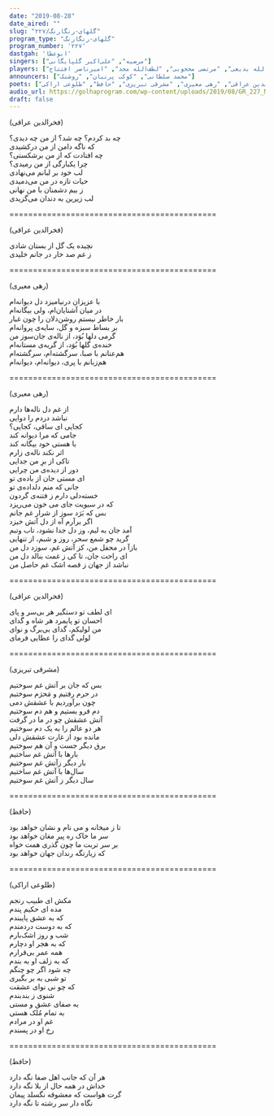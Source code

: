 ```yaml
---
date: "2019-08-28"
date_aired: ""
slug: "گلهای-رنگارنگ/۲۲۷"
program_type: "گلهای-رنگارنگ"
program_number: '۲۲۷'
dastgah: 'ابوعطا'
singers: ["مرضیه", "علی‌اکبر گلپایگانی"]
players: ["حبیب‌الله بدیعی", "مرتضی محجوبی", "لطف‌الله مجد", "امیرناصر افتتاح"]
announcers: ["محمد سلطانی", "کوکب پرنیان", "روشنک"]
poets: ["فخرالدین عراقی", "رهی معیری", "مشرقی تبریزی", "حافظ", "طلوعی اراکی"]
audio_url: https://golhaprogram.com/wp-content/uploads/2019/08/GR_227_Marzieh_Golpa.mp3
draft: false
---
```


(فخرالدین عراقی)  

چه بد کردم؟ چه شد؟ از من چه دیدی؟  
که ناگه دامن از من درکشیدی  
چه افتادت که از من برشکستی؟  
چرا یکبارگی از من رمیدی؟  
لب خود بر لبانم می‌نهادی  
حیات تازه در من می‌دمیدی  
ز بیم دشمنان با من نهانی  
لب زیرین به دندان می‌گزیدی  

============================================  

(فخرالدین عراقی)  

نچيده يک گل از بستان شادی  
ز غم صد خار در جانم خليدی  

============================================  

(رهی معیری)  

با عزیزان درنیامیزد دل دیوانه‌ام  
در میان آشنایان‌ام، ولی بیگانه‌ام  
بار خاطر نیستم روشن‌دلان را چون غبار  
بر بساط سبزه و گل، سایه‌ی پروانه‌ام  
گرمی دلها بُوَد، از ناله‌ی جان‌سوز من  
خنده‌ی گلها بُوَد، از گریه‌ی مستانه‌ام  
هم‌عنانم با صبا، سرگشته‌ام، سرگشته‌ام  
هم‌زبانم با پری، دیوانه‌ام، دیوانه‌ام  

============================================  

(رهی معیری)  

از غم دل ناله‌ها دارم  
نباشد دردم را دوایی  
کجایی ای ساقی، کجایی؟  
جامی که مرا دیوانه کند  
با هستی خود بیگانه کند  
اثر نکند ناله‌ی زارم  
تاکی از برِ من جدایی  
دور از دیده‌ی من چرایی  
ای مستی جان از باده‌ی تو  
جانی که منم دلداده‌ی تو  
خسته‌دلی دارم ز فتنه‌ی گردون  
که در سبویت جای می خون می‌ریزد  
بس که بَرَد سوز از شرار غم جانم  
اگر بر‌آرم آه از دل آتش خیزد  
آمد جان به لبم، وز دل جدا نشود، تاب وتبم  
گرید چو شمع سحر، روز و شبم، از تنهایی  
بازآ در محفل من، کز آتش غم، سوزد دل من  
ای راحت جان، تا کی ز غمت بنالد دل من  
نباشد از جهان ز قصه اشک غم حاصل من  

============================================  

(فخرالدین عراقی)  

ای لطف تو دستگیر هر بی‌سر و پای  
احسان تو پایمرد هر شاه و گدای  
من لولیکم، گدای بی‌برگ و نوای  
لولی گدای را عطایی فرمای  

============================================  

(مشرقی تبریزی)  

بس که جان بر آتش غم سوختیم  
در حرم رفتیم و مَحرَم سوختیم  
چون برآوردیم با عشقش دمی  
دم فرو بستیم و هم دم سوختیم  
آتش عشقش چو در ما در گرفت  
هر دو عالم را به یک دم سوختیم  
مانده بود از غارت عشقش دلی  
برق دیگر جست و آن هم سوختیم  
بارها با آتش غم ساختیم  
بار دیگر زآتش غم سوختیم  
سال‌ها با آتش غم ساختیم  
سال دیگر ز آتش غم سوختیم  

============================================  

(حافظ)  

تا ز میخانه و می نام و نشان خواهد بود  
سر ما خاک ره پیر مغان خواهد بود  
بر سر تربت ما چون گذری همت خواه  
که زیارتگه رندان جهان خواهد بود  

============================================  

(طلوعی اراکی)  

مکش ای طبیب رنجم  
مده ای حکیم پندم  
که به عشق پایبندم  
که به دوست دردمندم  
شب و روز اشک‌بارم  
که به هجر او دچارم  
همه عمر بی‌قرارم  
که به زلف او به بندم  
چه شود اگر چو چنگم  
تو شبی به بر بگیری  
که چو نی نوای عشقت  
شنوی ز بند‌بندم  
به صفای عشق و مستی  
به تمام مُلک هستی  
غم او در مرادم  
رخ او در پسندم  

============================================  

(حافظ)  

هر آن که جانب اهل صفا نگه دارد  
خداش در همه حال از بلا نگه دارد  
گرت هواست که معشوقه نگسلد پیمان  
نگاه دار سر رشته تا نگه دارد  
